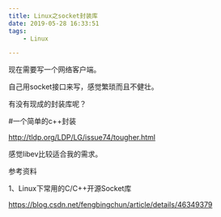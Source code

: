 ```yaml
---
title: Linux之socket封装库
date: 2019-05-28 16:33:51
tags:
	- Linux

---
```




现在需要写一个网络客户端。

自己用socket接口来写，感觉繁琐而且不健壮。

有没有现成的封装库呢？



#一个简单的c++封装

http://tldp.org/LDP/LG/issue74/tougher.html





感觉libev比较适合我的需求。



参考资料

1、Linux下常用的C/C++开源Socket库

https://blog.csdn.net/fengbingchun/article/details/46349379